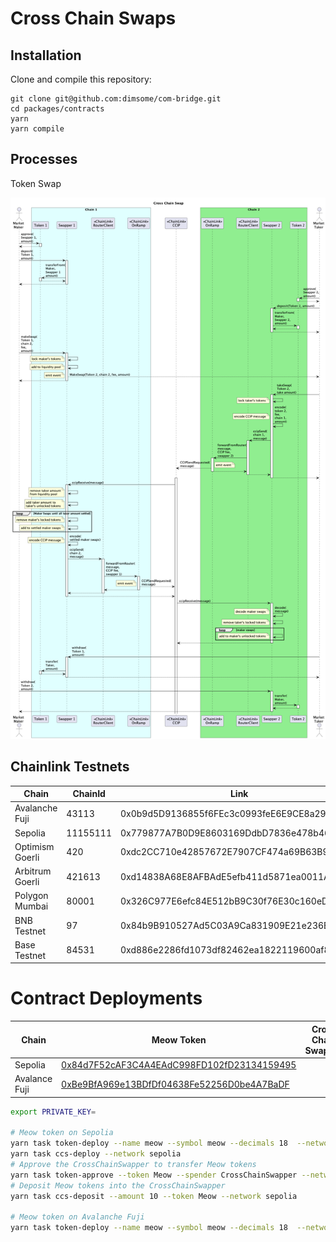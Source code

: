 # Cross Chain Swaps

## Installation

Clone and compile this repository:

```
git clone git@github.com:dimsome/com-bridge.git
cd packages/contracts
yarn
yarn compile
```

## Processes

Token Swap

![Cross Chain Swaps](./docs/processes.png)

## Chainlink Testnets

| Chain           | ChainId  | Link                                       | CCIP Router                                |
| --------------- | -------- | ------------------------------------------ | ------------------------------------------ |
| Avalanche Fuji  | 43113    | 0x0b9d5D9136855f6FEc3c0993feE6E9CE8a297846 | 0x554472a2720e5e7d5d3c817529aba05eed5f82d8 |
| Sepolia         | 11155111 | 0x779877A7B0D9E8603169DdbD7836e478b4624789 | 0xd0daae2231e9cb96b94c8512223533293c3693bf |
| Optimism Goerli | 420      | 0xdc2CC710e42857672E7907CF474a69B63B93089f | 0xeb52e9ae4a9fb37172978642d4c141ef53876f26 |
| Arbitrum Goerli | 421613   | 0xd14838A68E8AFBAdE5efb411d5871ea0011AFd28 | 0x88E492127709447A5ABEFdaB8788a15B4567589E |
| Polygon Mumbai  | 80001    | 0x326C977E6efc84E512bB9C30f76E30c160eD06FB | 0x70499c328e1e2a3c41108bd3730f6670a44595d1 |
| BNB Testnet     | 97       | 0x84b9B910527Ad5C03A9Ca831909E21e236EA7b06 | 0x9527e2d01a3064ef6b50c1da1c0cc523803bcff2 |
| Base Testnet    | 84531    | 0xd886e2286fd1073df82462ea1822119600af80b6 | 0xa8c0c11bf64af62cdca6f93d3769b88bdd7cb93d |

# Contract Deployments

| Chain         | Meow Token                                                                                                                    | Cross Chain Swapper |
| ------------- | ----------------------------------------------------------------------------------------------------------------------------- | ------------------- |
| Sepolia       | [0x84d7F52cAF3C4A4EAdC998FD102fD23134159495](https://sepolia.etherscan.io/address/0x84d7F52cAF3C4A4EAdC998FD102fD23134159495) |                     |
| Avalance Fuji | [0xBe9BfA969e13BDfDf04638Fe52256D0be4A7BaDF](https://testnet.snowtrace.io/address/0xBe9BfA969e13BDfDf04638Fe52256D0be4A7BaDF) |                     |

```sh
export PRIVATE_KEY=

# Meow token on Sepolia
yarn task token-deploy --name meow --symbol meow --decimals 18  --network sepolia
yarn task ccs-deploy --network sepolia
# Approve the CrossChainSwapper to transfer Meow tokens
yarn task token-approve --token Meow --spender CrossChainSwapper --network sepolia
# Deposit Meow tokens into the CrossChainSwapper
yarn task ccs-deposit --amount 10 --token Meow --network sepolia

# Meow token on Avalanche Fuji
yarn task token-deploy --name meow --symbol meow --decimals 18  --network testnet
```
